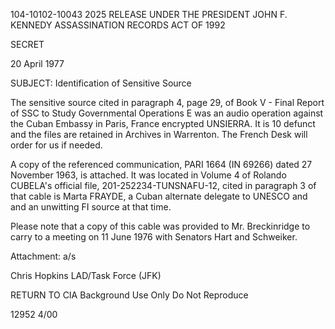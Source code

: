 104-10102-10043
2025 RELEASE UNDER THE PRESIDENT JOHN F. KENNEDY ASSASSINATION RECORDS ACT OF 1992

SECRET

20 April 1977

SUBJECT: Identification of Sensitive Source

The sensitive source cited in paragraph 4, page 29,
of Book V - Final Report of SSC to Study Governmental
Operations E was an audio operation against the Cuban
Embassy in Paris, France encrypted UNSIERRA. It is 10
defunct and the files are retained in Archives in Warrenton.
The French Desk will order for us if needed.

A copy of the referenced communication, PARI 1664
(IN 69266) dated 27 November 1963, is attached. It was
located in Volume 4 of Rolando CUBELA's official file,
201-252234-TUNSNAFU-12, cited in paragraph 3 of that
cable is Marta FRAYDE, a Cuban alternate delegate to
UNESCO and and an unwitting FI source at that time.

Please note that a copy of this cable was provided
to Mr. Breckinridge to carry to a meeting on 11 June 1976
with Senators Hart and Schweiker.

Attachment: a/s

Chris Hopkins
LAD/Task Force (JFK)

RETURN TO CIA
Background Use Only
Do Not Reproduce

12952
4/00

